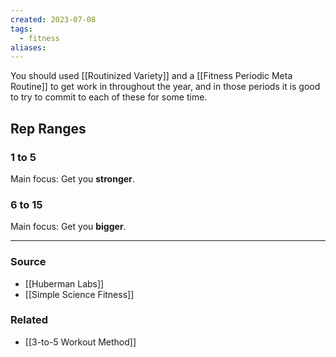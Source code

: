 ```yaml
---
created: 2023-07-08
tags:
  - fitness
aliases:
---
```

You should used [[Routinized Variety]] and a [[Fitness Periodic Meta Routine]] to get work in throughout the year, and in those periods it is good to try to commit to each of these for some time.
## Rep Ranges

### 1 to 5
Main focus: Get you **stronger**.
### 6 to 15
Main focus: Get you **bigger**.

---
### Source
- [[Huberman Labs]]
- [[Simple Science Fitness]]

### Related
- [[3-to-5 Workout Method]]